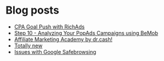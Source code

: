 # Blog posts
<!-- BLOG-POST-LIST:START -->
- [CPA Goal Push with RichAds](https://afflift.com/f/threads/cpa-goal-push-with-richads.10142/)
- [Step 10 - Analyzing Your PopAds Campaigns using BeMob](https://afflift.com/f/threads/step-10-analyzing-your-popads-campaigns-using-bemob.2947/)
- [Affiliate Marketing Academy by dr.cash!](https://afflift.com/f/threads/affiliate-marketing-academy-by-dr-cash.9784/)
- [Totally new](https://afflift.com/f/threads/totally-new.10138/)
- [Issues with Google Safebrowsing](https://afflift.com/f/threads/issues-with-google-safebrowsing.10136/)
<!-- BLOG-POST-LIST:END -->

